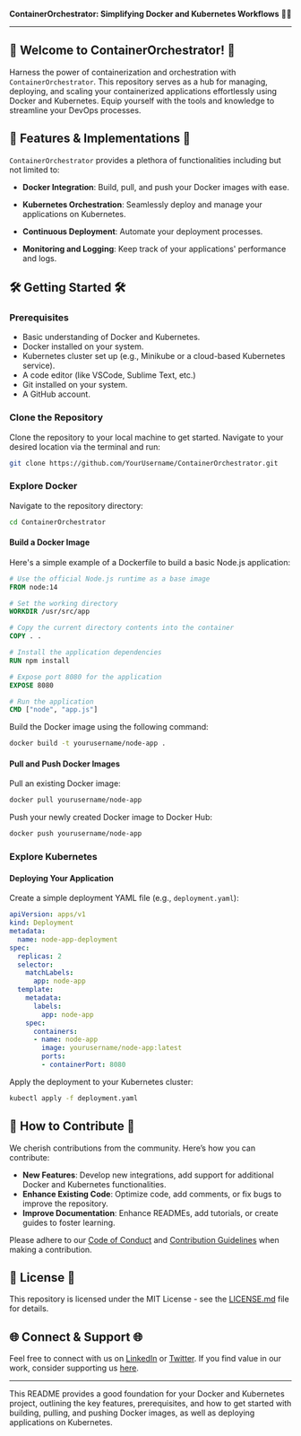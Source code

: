 **ContainerOrchestrator: Simplifying Docker and Kubernetes Workflows** 🐳🎡

---

## 🌿 Welcome to ContainerOrchestrator! 🌿

Harness the power of containerization and orchestration with `ContainerOrchestrator`. This repository serves as a hub for managing, deploying, and scaling your containerized applications effortlessly using Docker and Kubernetes. Equip yourself with the tools and knowledge to streamline your DevOps processes.

## 🚀 Features & Implementations 🚀

`ContainerOrchestrator` provides a plethora of functionalities including but not limited to:

- **Docker Integration**: Build, pull, and push your Docker images with ease.
  
- **Kubernetes Orchestration**: Seamlessly deploy and manage your applications on Kubernetes.
  
- **Continuous Deployment**: Automate your deployment processes.
  
- **Monitoring and Logging**: Keep track of your applications' performance and logs.

## 🛠️ Getting Started 🛠️

### Prerequisites

- Basic understanding of Docker and Kubernetes.
- Docker installed on your system.
- Kubernetes cluster set up (e.g., Minikube or a cloud-based Kubernetes service).
- A code editor (like VSCode, Sublime Text, etc.)
- Git installed on your system.
- A GitHub account.

### Clone the Repository

Clone the repository to your local machine to get started. Navigate to your desired location via the terminal and run:

```bash
git clone https://github.com/YourUsername/ContainerOrchestrator.git
```

### Explore Docker

Navigate to the repository directory:

```bash
cd ContainerOrchestrator
```

#### Build a Docker Image

Here's a simple example of a Dockerfile to build a basic Node.js application:

```Dockerfile
# Use the official Node.js runtime as a base image
FROM node:14

# Set the working directory
WORKDIR /usr/src/app

# Copy the current directory contents into the container
COPY . .

# Install the application dependencies
RUN npm install

# Expose port 8080 for the application
EXPOSE 8080

# Run the application
CMD ["node", "app.js"]
```

Build the Docker image using the following command:

```bash
docker build -t yourusername/node-app .
```

#### Pull and Push Docker Images

Pull an existing Docker image:

```bash
docker pull yourusername/node-app
```

Push your newly created Docker image to Docker Hub:

```bash
docker push yourusername/node-app
```

### Explore Kubernetes

#### Deploying Your Application

Create a simple deployment YAML file (e.g., `deployment.yaml`):

```yaml
apiVersion: apps/v1
kind: Deployment
metadata:
  name: node-app-deployment
spec:
  replicas: 2
  selector:
    matchLabels:
      app: node-app
  template:
    metadata:
      labels:
        app: node-app
    spec:
      containers:
      - name: node-app
        image: yourusername/node-app:latest
        ports:
        - containerPort: 8080
```

Apply the deployment to your Kubernetes cluster:

```bash
kubectl apply -f deployment.yaml
```

## 🤝 How to Contribute 🤝

We cherish contributions from the community. Here’s how you can contribute:

- **New Features**: Develop new integrations, add support for additional Docker and Kubernetes functionalities.
- **Enhance Existing Code**: Optimize code, add comments, or fix bugs to improve the repository.
- **Improve Documentation**: Enhance READMEs, add tutorials, or create guides to foster learning.

Please adhere to our [Code of Conduct](CODE_OF_CONDUCT.md) and [Contribution Guidelines](CONTRIBUTING.md) when making a contribution.

## 📜 License 📜

This repository is licensed under the MIT License - see the [LICENSE.md](LICENSE.md) file for details.

## 🌐 Connect & Support 🌐

Feel free to connect with us on [LinkedIn](Your_LinkedIn_Profile) or [Twitter](Your_Twitter_Profile). If you find value in our work, consider supporting us [here](Your_Support_Link).

---

This README provides a good foundation for your Docker and Kubernetes project, outlining the key features, prerequisites, and how to get started with building, pulling, and pushing Docker images, as well as deploying applications on Kubernetes.
